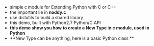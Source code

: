 - simple c module for Extending Python with C or C++
- the important lie in **noddy.c**
- use distutils to build a shared library
- this demo, built with Python2.7 Python/C API
- **this demo show you how to create a New Type in c module, used in Python**
- **New Type can be anything, here is a basic Python class **
